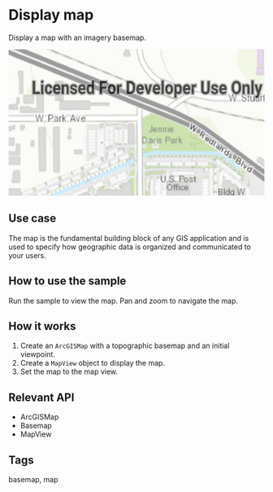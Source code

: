 # Display map

Display a map with an imagery basemap.

![Image of display map](display-map.png)

## Use case

The map is the fundamental building block of any GIS application and is used to specify how geographic data is organized and communicated to your users.

## How to use the sample

Run the sample to view the map. Pan and zoom to navigate the map.

## How it works

1. Create an `ArcGISMap` with a topographic basemap and an initial viewpoint.
2. Create a `MapView` object to display the map.
3. Set the map to the map view.

## Relevant API

* ArcGISMap
* Basemap
* MapView

## Tags

basemap, map
